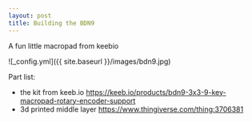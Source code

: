 ```yaml
---
layout: post
title: Building the BDN9
---
```


A fun little macropad from keebio 

![_config.yml]({{ site.baseurl }}/images/bdn9.jpg)

Part list:
* the kit from keeb.io https://keeb.io/products/bdn9-3x3-9-key-macropad-rotary-encoder-support
* 3d printed middle layer https://www.thingiverse.com/thing:3706381
